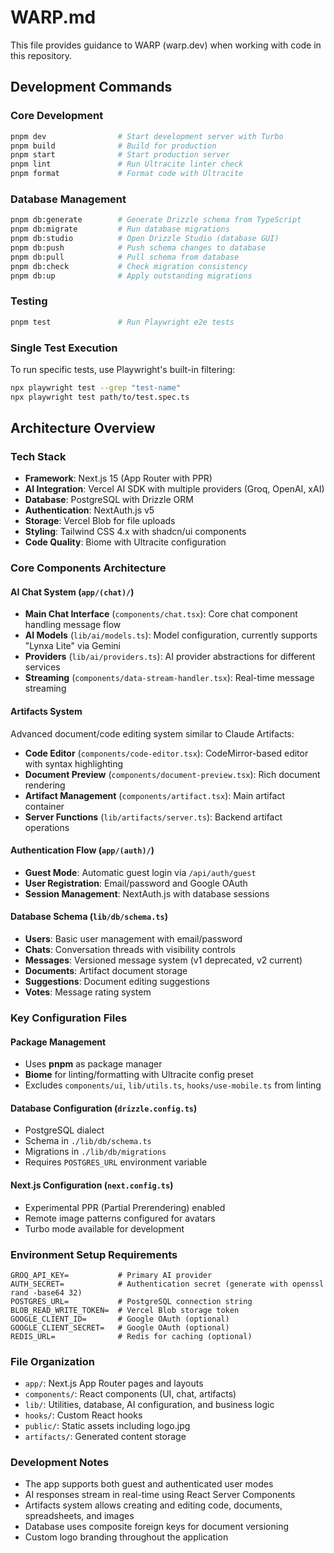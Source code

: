 # WARP.md

This file provides guidance to WARP (warp.dev) when working with code in this repository.

## Development Commands

### Core Development
```bash
pnpm dev                # Start development server with Turbo
pnpm build              # Build for production
pnpm start              # Start production server
pnpm lint               # Run Ultracite linter check
pnpm format             # Format code with Ultracite
```

### Database Management
```bash
pnpm db:generate        # Generate Drizzle schema from TypeScript
pnpm db:migrate         # Run database migrations
pnpm db:studio          # Open Drizzle Studio (database GUI)
pnpm db:push            # Push schema changes to database
pnpm db:pull            # Pull schema from database
pnpm db:check           # Check migration consistency
pnpm db:up              # Apply outstanding migrations
```

### Testing
```bash
pnpm test               # Run Playwright e2e tests
```

### Single Test Execution
To run specific tests, use Playwright's built-in filtering:
```bash
npx playwright test --grep "test-name"
npx playwright test path/to/test.spec.ts
```

## Architecture Overview

### Tech Stack
- **Framework**: Next.js 15 (App Router with PPR)
- **AI Integration**: Vercel AI SDK with multiple providers (Groq, OpenAI, xAI)
- **Database**: PostgreSQL with Drizzle ORM
- **Authentication**: NextAuth.js v5
- **Storage**: Vercel Blob for file uploads
- **Styling**: Tailwind CSS 4.x with shadcn/ui components
- **Code Quality**: Biome with Ultracite configuration

### Core Components Architecture

#### AI Chat System (`app/(chat)/`)
- **Main Chat Interface** (`components/chat.tsx`): Core chat component handling message flow
- **AI Models** (`lib/ai/models.ts`): Model configuration, currently supports "Lynxa Lite" via Gemini
- **Providers** (`lib/ai/providers.ts`): AI provider abstractions for different services
- **Streaming** (`components/data-stream-handler.tsx`): Real-time message streaming

#### Artifacts System
Advanced document/code editing system similar to Claude Artifacts:
- **Code Editor** (`components/code-editor.tsx`): CodeMirror-based editor with syntax highlighting
- **Document Preview** (`components/document-preview.tsx`): Rich document rendering
- **Artifact Management** (`components/artifact.tsx`): Main artifact container
- **Server Functions** (`lib/artifacts/server.ts`): Backend artifact operations

#### Authentication Flow (`app/(auth)/`)
- **Guest Mode**: Automatic guest login via `/api/auth/guest`
- **User Registration**: Email/password and Google OAuth
- **Session Management**: NextAuth.js with database sessions

#### Database Schema (`lib/db/schema.ts`)
- **Users**: Basic user management with email/password
- **Chats**: Conversation threads with visibility controls
- **Messages**: Versioned message system (v1 deprecated, v2 current)
- **Documents**: Artifact document storage
- **Suggestions**: Document editing suggestions
- **Votes**: Message rating system

### Key Configuration Files

#### Package Management
- Uses **pnpm** as package manager
- **Biome** for linting/formatting with Ultracite config preset
- Excludes `components/ui`, `lib/utils.ts`, `hooks/use-mobile.ts` from linting

#### Database Configuration (`drizzle.config.ts`)
- PostgreSQL dialect
- Schema in `./lib/db/schema.ts`
- Migrations in `./lib/db/migrations`
- Requires `POSTGRES_URL` environment variable

#### Next.js Configuration (`next.config.ts`)
- Experimental PPR (Partial Prerendering) enabled
- Remote image patterns configured for avatars
- Turbo mode available for development

### Environment Setup Requirements
```
GROQ_API_KEY=           # Primary AI provider
AUTH_SECRET=            # Authentication secret (generate with openssl rand -base64 32)
POSTGRES_URL=           # PostgreSQL connection string
BLOB_READ_WRITE_TOKEN=  # Vercel Blob storage token
GOOGLE_CLIENT_ID=       # Google OAuth (optional)
GOOGLE_CLIENT_SECRET=   # Google OAuth (optional)
REDIS_URL=              # Redis for caching (optional)
```

### File Organization
- `app/`: Next.js App Router pages and layouts
- `components/`: React components (UI, chat, artifacts)
- `lib/`: Utilities, database, AI configuration, and business logic
- `hooks/`: Custom React hooks
- `public/`: Static assets including logo.jpg
- `artifacts/`: Generated content storage

### Development Notes
- The app supports both guest and authenticated user modes
- AI responses stream in real-time using React Server Components
- Artifacts system allows creating and editing code, documents, spreadsheets, and images
- Database uses composite foreign keys for document versioning
- Custom logo branding throughout the application
